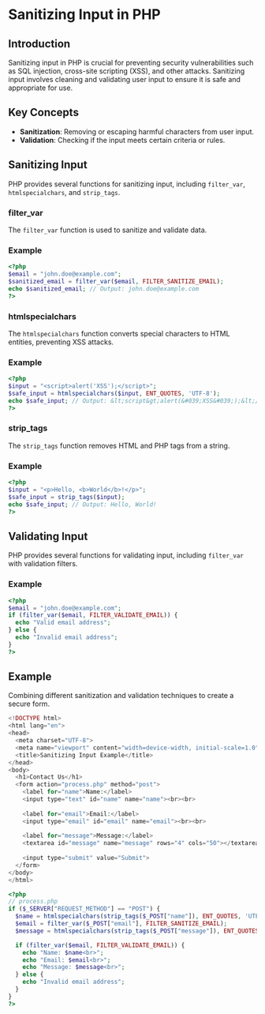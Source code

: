 # Sanitizing Input in PHP

## Introduction

Sanitizing input in PHP is crucial for preventing security vulnerabilities such as SQL injection, cross-site scripting (XSS), and other attacks. Sanitizing input involves cleaning and validating user input to ensure it is safe and appropriate for use.

## Key Concepts

- **Sanitization**: Removing or escaping harmful characters from user input.
- **Validation**: Checking if the input meets certain criteria or rules.

## Sanitizing Input

PHP provides several functions for sanitizing input, including `filter_var`, `htmlspecialchars`, and `strip_tags`.

### filter_var

The `filter_var` function is used to sanitize and validate data.

### Example

```php
<?php
$email = "john.doe@example.com";
$sanitized_email = filter_var($email, FILTER_SANITIZE_EMAIL);
echo $sanitized_email; // Output: john.doe@example.com
?>
```

### htmlspecialchars

The `htmlspecialchars` function converts special characters to HTML entities, preventing XSS attacks.

### Example

```php
<?php
$input = "<script>alert('XSS');</script>";
$safe_input = htmlspecialchars($input, ENT_QUOTES, 'UTF-8');
echo $safe_input; // Output: &lt;script&gt;alert(&#039;XSS&#039;);&lt;/script&gt;
?>
```

### strip_tags

The `strip_tags` function removes HTML and PHP tags from a string.

### Example

```php
<?php
$input = "<p>Hello, <b>World</b>!</p>";
$safe_input = strip_tags($input);
echo $safe_input; // Output: Hello, World!
?>
```

## Validating Input

PHP provides several functions for validating input, including `filter_var` with validation filters.

### Example

```php
<?php
$email = "john.doe@example.com";
if (filter_var($email, FILTER_VALIDATE_EMAIL)) {
  echo "Valid email address";
} else {
  echo "Invalid email address";
}
?>
```

## Example

Combining different sanitization and validation techniques to create a secure form.

```php
<!DOCTYPE html>
<html lang="en">
<head>
  <meta charset="UTF-8">
  <meta name="viewport" content="width=device-width, initial-scale=1.0">
  <title>Sanitizing Input Example</title>
</head>
<body>
  <h1>Contact Us</h1>
  <form action="process.php" method="post">
    <label for="name">Name:</label>
    <input type="text" id="name" name="name"><br><br>
    
    <label for="email">Email:</label>
    <input type="email" id="email" name="email"><br><br>
    
    <label for="message">Message:</label>
    <textarea id="message" name="message" rows="4" cols="50"></textarea><br><br>
    
    <input type="submit" value="Submit">
  </form>
</body>
</html>
```

```php
<?php
// process.php
if ($_SERVER["REQUEST_METHOD"] == "POST") {
  $name = htmlspecialchars(strip_tags($_POST["name"]), ENT_QUOTES, 'UTF-8');
  $email = filter_var($_POST["email"], FILTER_SANITIZE_EMAIL);
  $message = htmlspecialchars(strip_tags($_POST["message"]), ENT_QUOTES, 'UTF-8');

  if (filter_var($email, FILTER_VALIDATE_EMAIL)) {
    echo "Name: $name<br>";
    echo "Email: $email<br>";
    echo "Message: $message<br>";
  } else {
    echo "Invalid email address";
  }
}
?>
